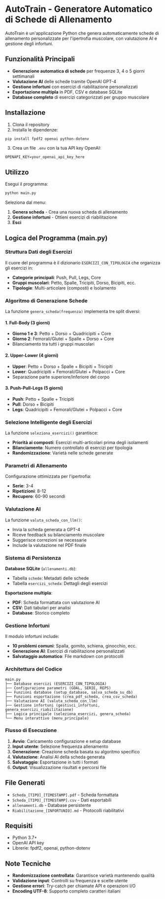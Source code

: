 # AutoTrain - Generatore Automatico di Schede di Allenamento

AutoTrain è un'applicazione Python che genera automaticamente schede di allenamento personalizzate per l'ipertrofia muscolare, con valutazione AI e gestione degli infortuni.

## Funzionalità Principali

- **Generazione automatica di schede** per frequenze 3, 4 o 5 giorni settimanali
- **Valutazione AI** delle schede tramite OpenAI GPT-4
- **Gestione infortuni** con esercizi di riabilitazione personalizzati
- **Esportazione multipla** in PDF, CSV e database SQLite
- **Database completo** di esercizi categorizzati per gruppo muscolare

## Installazione

1. Clona il repository
2. Installa le dipendenze:
```bash
pip install fpdf2 openai python-dotenv
```
3. Crea un file `.env` con la tua API key OpenAI:
```
OPENAPI_KEY=your_openai_api_key_here
```

## Utilizzo

Esegui il programma:
```bash
python main.py
```

Seleziona dal menu:
1. **Genera scheda** - Crea una nuova scheda di allenamento
2. **Gestione infortuni** - Ottieni esercizi di riabilitazione
0. **Esci**

## Logica del Programma (main.py)

### Struttura Dati degli Esercizi

Il cuore del programma è il dizionario `ESERCIZI_CON_TIPOLOGIA` che organizza gli esercizi in:
- **Categorie principali**: Push, Pull, Legs, Core
- **Gruppi muscolari**: Petto, Spalle, Tricipiti, Dorso, Bicipiti, ecc.
- **Tipologie**: Multi-articolare (composti) e Isolamento

### Algoritmo di Generazione Schede

La funzione `genera_scheda(frequenza)` implementa tre split diversi:

#### 1. Full-Body (3 giorni)
- **Giorno 1 e 3**: Petto + Dorso + Quadricipiti + Core
- **Giorno 2**: Femorali/Glutei + Spalle + Dorso + Core
- Bilanciamento tra tutti i gruppi muscolari

#### 2. Upper-Lower (4 giorni)
- **Upper**: Petto + Dorso + Spalle + Bicipiti + Tricipiti
- **Lower**: Quadricipiti + Femorali/Glutei + Polpacci + Core
- Separazione parte superiore/inferiore del corpo

#### 3. Push-Pull-Legs (5 giorni)
- **Push**: Petto + Spalle + Tricipiti
- **Pull**: Dorso + Bicipiti
- **Legs**: Quadricipiti + Femorali/Glutei + Polpacci + Core

### Selezione Intelligente degli Esercizi

La funzione `seleziona_esercizi()` garantisce:
- **Priorità ai composti**: Esercizi multi-articolari prima degli isolamenti
- **Bilanciamento**: Numero controllato di esercizi per tipologia
- **Randomizzazione**: Varietà nelle schede generate

### Parametri di Allenamento

Configurazione ottimizzata per l'ipertrofia:
- **Serie**: 3-4
- **Ripetizioni**: 8-12
- **Recupero**: 60-90 secondi

### Valutazione AI

La funzione `valuta_scheda_con_llm()`:
- Invia la scheda generata a GPT-4
- Riceve feedback su bilanciamento muscolare
- Suggerisce correzioni se necessarie
- Include la valutazione nel PDF finale

### Sistema di Persistenza

**Database SQLite** (`allenamenti.db`):
- Tabella `schede`: Metadati delle schede
- Tabella `esercizi_scheda`: Dettagli degli esercizi

**Esportazione multipla**:
- **PDF**: Scheda formattata con valutazione AI
- **CSV**: Dati tabulari per analisi
- **Database**: Storico completo

### Gestione Infortuni

Il modulo infortuni include:
- **10 problemi comuni**: Spalla, gomito, schiena, ginocchio, ecc.
- **Generazione AI**: Esercizi di riabilitazione personalizzati
- **Salvataggio automatico**: File markdown con protocolli

### Architettura del Codice

```
main.py
├── Database esercizi (ESERCIZI_CON_TIPOLOGIA)
├── Configurazione parametri (GOAL, SERIE, REPS)
├── Funzioni database (setup_database, salva_scheda_su_db)
├── Funzioni esportazione (crea_pdf_scheda, crea_csv_scheda)
├── Valutazione AI (valuta_scheda_con_llm)
├── Gestione infortuni (gestisci_infortuni, genera_esercizi_riabilitazione)
├── Logica principale (seleziona_esercizi, genera_scheda)
└── Menu interattivo (menu_principale)
```

### Flusso di Esecuzione

1. **Avvio**: Caricamento configurazione e setup database
2. **Input utente**: Selezione frequenza allenamento
3. **Generazione**: Creazione scheda basata su algoritmo specifico
4. **Valutazione**: Analisi AI della scheda generata
5. **Salvataggio**: Esportazione in tutti i formati
6. **Output**: Visualizzazione risultati e percorsi file

## File Generati

- `Scheda_[TIPO]_[TIMESTAMP].pdf` - Scheda formattata
- `Scheda_[TIPO]_[TIMESTAMP].csv` - Dati esportabili
- `allenamenti.db` - Database persistente
- `Riabilitazione_[INFORTUNIO].md` - Protocolli riabilitativi

## Requisiti

- Python 3.7+
- OpenAI API key
- Librerie: fpdf2, openai, python-dotenv

## Note Tecniche

- **Randomizzazione controllata**: Garantisce varietà mantenendo qualità
- **Validazione input**: Controlli su frequenza e scelte utente
- **Gestione errori**: Try-catch per chiamate API e operazioni I/O
- **Encoding UTF-8**: Supporto completo caratteri italiani